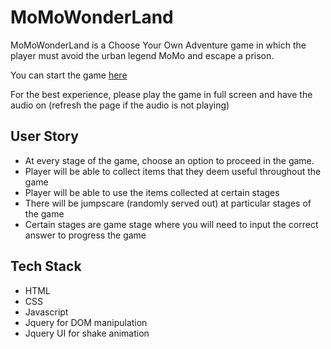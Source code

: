 # MoMoWonderLand 

MoMoWonderLand is a Choose Your Own Adventure game in which the player must avoid the urban legend MoMo and escape a prison.

You can start the game [here](https://shizhenggg.github.io/MomoWonderLand/)

For the best experience, please play the game in full screen and have the audio on (refresh the page if the audio is not playing)

## User Story
* At every stage of the game, choose an option to proceed in the game. 
* Player will be able to collect items that they deem useful throughout the game
* Player will be able to use the items collected at certain stages 
* There will be jumpscare (randomly served out) at particular stages of the game 
* Certain stages are game stage where you will need to input the correct answer to progress the game

## Tech Stack
* HTML
* CSS 
* Javascript
* Jquery for DOM manipulation
* Jquery UI for shake animation 



